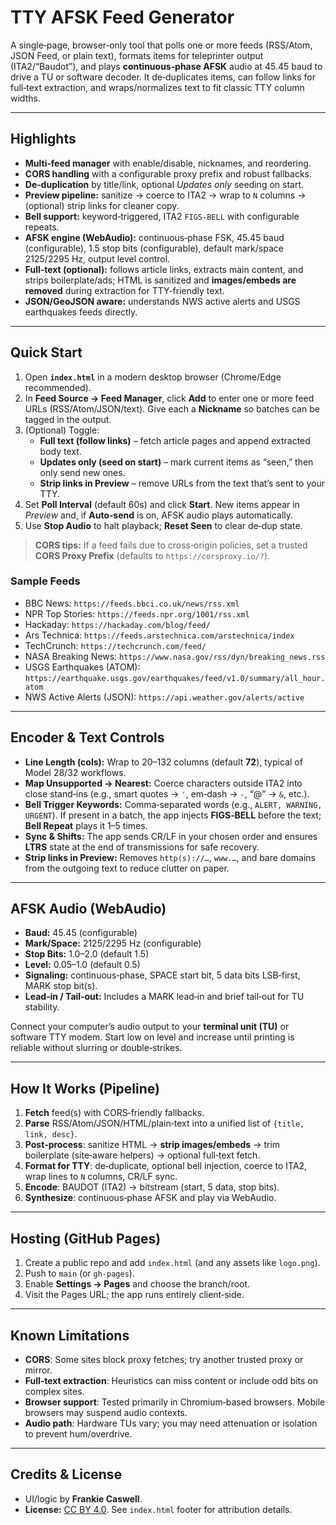 # TTY AFSK Feed Generator

A single‑page, browser‑only tool that polls one or more feeds (RSS/Atom, JSON Feed, or plain text), formats items for teleprinter output (ITA2/“Baudot”), and plays **continuous‑phase AFSK** audio at 45.45 baud to drive a TU or software decoder. It de‑duplicates items, can follow links for full‑text extraction, and wraps/normalizes text to fit classic TTY column widths.

---

## Highlights

- **Multi‑feed manager** with enable/disable, nicknames, and reordering.
- **CORS handling** with a configurable proxy prefix and robust fallbacks.
- **De‑duplication** by title/link, optional _Updates only_ seeding on start.
- **Preview pipeline:** sanitize → coerce to ITA2 → wrap to `N` columns → (optional) strip links for cleaner copy.
- **Bell support:** keyword‑triggered, ITA2 `FIGS‑BELL` with configurable repeats.
- **AFSK engine (WebAudio):** continuous‑phase FSK, 45.45 baud (configurable), 1.5 stop bits (configurable), default mark/space 2125/2295 Hz, output level control.
- **Full‑text (optional):** follows article links, extracts main content, and strips boilerplate/ads; HTML is sanitized and **images/embeds are removed** during extraction for TTY‑friendly text.
- **JSON/GeoJSON aware:** understands NWS active alerts and USGS earthquakes feeds directly.

---

## Quick Start

1. Open **`index.html`** in a modern desktop browser (Chrome/Edge recommended).
2. In **Feed Source → Feed Manager**, click **Add** to enter one or more feed URLs (RSS/Atom/JSON/text). Give each a **Nickname** so batches can be tagged in the output.
3. (Optional) Toggle:
   - **Full text (follow links)** – fetch article pages and append extracted body text.
   - **Updates only (seed on start)** – mark current items as “seen,” then only send new ones.
   - **Strip links in Preview** – remove URLs from the text that’s sent to your TTY.
4. Set **Poll Interval** (default 60s) and click **Start**. New items appear in *Preview* and, if **Auto‑send** is on, AFSK audio plays automatically.
5. Use **Stop Audio** to halt playback; **Reset Seen** to clear de‑dup state.

> **CORS tips:** If a feed fails due to cross‑origin policies, set a trusted **CORS Proxy Prefix** (defaults to `https://corsproxy.io/?`).

### Sample Feeds

- BBC News: `https://feeds.bbci.co.uk/news/rss.xml`  
- NPR Top Stories: `https://feeds.npr.org/1001/rss.xml`  
- Hackaday: `https://hackaday.com/blog/feed/`  
- Ars Technica: `https://feeds.arstechnica.com/arstechnica/index`  
- TechCrunch: `https://techcrunch.com/feed/`  
- NASA Breaking News: `https://www.nasa.gov/rss/dyn/breaking_news.rss`  
- USGS Earthquakes (ATOM): `https://earthquake.usgs.gov/earthquakes/feed/v1.0/summary/all_hour.atom`  
- NWS Active Alerts (JSON): `https://api.weather.gov/alerts/active`

---

## Encoder & Text Controls

- **Line Length (cols):** Wrap to 20–132 columns (default **72**), typical of Model 28/32 workflows.
- **Map Unsupported → Nearest:** Coerce characters outside ITA2 into close stand‑ins (e.g., smart quotes → `'`, em‑dash → `-`, “@” → `&`, etc.).
- **Bell Trigger Keywords:** Comma‑separated words (e.g., `ALERT, WARNING, URGENT`). If present in a batch, the app injects **FIGS‑BELL** before the text; **Bell Repeat** plays it 1–5 times.
- **Sync & Shifts:** The app sends CR/LF in your chosen order and ensures **LTRS** state at the end of transmissions for safe recovery.
- **Strip links in Preview:** Removes `http(s)://…`, `www.…`, and bare domains from the outgoing text to reduce clutter on paper.

---

## AFSK Audio (WebAudio)

- **Baud:** 45.45 (configurable)  
- **Mark/Space:** 2125/2295 Hz (configurable)  
- **Stop Bits:** 1.0–2.0 (default 1.5)  
- **Level:** 0.05–1.0 (default 0.5)  
- **Signaling:** continuous‑phase, SPACE start bit, 5 data bits LSB‑first, MARK stop bit(s).  
- **Lead‑in / Tail‑out:** Includes a MARK lead‑in and brief tail‑out for TU stability.

Connect your computer’s audio output to your **terminal unit (TU)** or software TTY modem. Start low on level and increase until printing is reliable without slurring or double‑strikes.

---

## How It Works (Pipeline)

1. **Fetch** feed(s) with CORS‑friendly fallbacks.  
2. **Parse** RSS/Atom/JSON/HTML/plain‑text into a unified list of `{title, link, desc}`.  
3. **Post‑process**: sanitize HTML → **strip images/embeds** → trim boilerplate (site‑aware helpers) → optional full‑text fetch.  
4. **Format for TTY**: de‑duplicate, optional bell injection, coerce to ITA2, wrap lines to `N` columns, CR/LF sync.  
5. **Encode**: BAUDOT (ITA2) → bitstream (start, 5 data, stop bits).  
6. **Synthesize**: continuous‑phase AFSK and play via WebAudio.

---

## Hosting (GitHub Pages)

1. Create a public repo and add `index.html` (and any assets like `logo.png`).  
2. Push to `main` (or `gh-pages`).  
3. Enable **Settings → Pages** and choose the branch/root.  
4. Visit the Pages URL; the app runs entirely client‑side.

---

## Known Limitations

- **CORS**: Some sites block proxy fetches; try another trusted proxy or mirror.  
- **Full‑text extraction**: Heuristics can miss content or include odd bits on complex sites.  
- **Browser support**: Tested primarily in Chromium‑based browsers. Mobile browsers may suspend audio contexts.  
- **Audio path**: Hardware TUs vary; you may need attenuation or isolation to prevent hum/overdrive.

---

## Credits & License

- UI/logic by **Frankie Caswell**.  
- **License:** [CC BY 4.0](https://creativecommons.org/licenses/by/4.0/). See `index.html` footer for attribution details.


